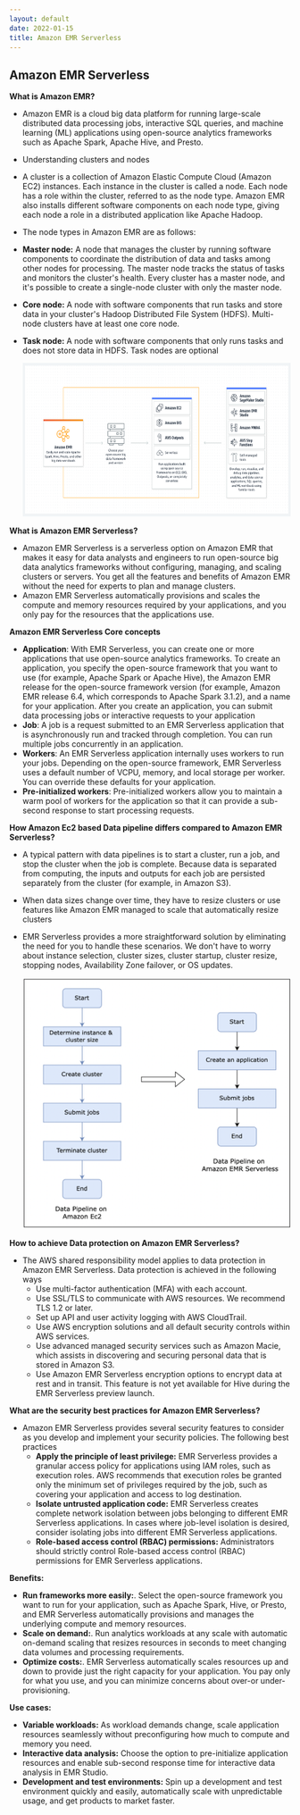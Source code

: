 ```yaml
---
layout: default
date: 2022-01-15
title: Amazon EMR Serverless
---
```


## Amazon EMR Serverless

**What is Amazon EMR?**
 - Amazon EMR is a cloud big data platform for running large-scale distributed data processing jobs, interactive SQL queries, and machine learning (ML) applications using open-source analytics frameworks such as Apache Spark, Apache Hive, and Presto.
 - Understanding clusters and nodes
  - A cluster is a collection of Amazon Elastic Compute Cloud (Amazon EC2) instances. Each instance in the cluster is called a node. Each node has a role within the cluster, referred to as the node type. Amazon EMR also installs different software components on each node type, giving each node a role in a distributed application like Apache Hadoop.
  - The node types in Amazon EMR are as follows:
   - **Master node:** A node that manages the cluster by running software components to coordinate the distribution of data and tasks among other nodes for processing. The master node tracks the status of tasks and monitors the cluster's health. Every cluster has a master node, and it's possible to create a single-node cluster with only the master node.
   - **Core node:** A node with software components that run tasks and store data in your cluster's Hadoop Distributed File System (HDFS). Multi-node clusters have at least one core node.
   - **Task node:** A node with software components that only runs tasks and does not store data in HDFS. Task nodes are optional

        <img src="images/emr-serverless/image1.png" class="inline" width="700" height="275"/>

**What is Amazon EMR Serverless?**
 - Amazon EMR Serverless is a serverless option on Amazon EMR that makes it easy for data analysts and engineers to run open-source big data analytics frameworks without configuring, managing, and scaling clusters or servers. You get all the features and benefits of Amazon EMR without the need for experts to plan and manage clusters.
 - Amazon EMR Serverless automatically provisions and scales the compute and memory resources required by your applications, and you only pay for the resources that the applications use.

**Amazon EMR Serverless Core concepts**
 - **Application**: With EMR Serverless, you can create one or more applications that use open-source analytics frameworks. To create an application, you specify the open-source framework that you want to use (for example, Apache Spark or Apache Hive), the Amazon EMR release for the open-source framework version (for example, Amazon EMR release 6.4, which corresponds to Apache Spark 3.1.2), and a name for your application. After you create an application, you can submit data processing jobs or interactive requests to your application
 - **Job**: A job is a request submitted to an EMR Serverless application that is asynchronously run and tracked through completion. You can run multiple jobs concurrently in an application.
 - **Workers**: An EMR Serverless application internally uses workers to run your jobs. Depending on the open-source framework, EMR Serverless uses a default number of VCPU, memory, and local storage per worker. You can override these defaults for your application.
 - **Pre-initialized workers**: Pre-initialized workers allow you to maintain a warm pool of workers for the application so that it can provide a sub-second response to start processing requests.

**How Amazon Ec2 based Data pipeline differs compared to Amazon EMR Serverless?**
 - A typical pattern with data pipelines is to start a cluster, run a job, and stop the cluster when the job is complete. Because data is separated from computing, the inputs and outputs for each job are persisted separately from the cluster (for example, in Amazon S3).
 - When data sizes change over time, they have to resize clusters or use features like Amazon EMR managed to scale that automatically resize clusters
 - EMR Serverless provides a more straightforward solution by eliminating the need for you to handle these scenarios. We don't have to worry about instance selection, cluster sizes, cluster startup, cluster resize, stopping nodes, Availability Zone failover, or OS updates.
  
      <img src="images/emr-serverless/image2.png" class="inline" width="600" height="450"/>

**How to achieve Data protection on Amazon EMR Serverless?**
 - The AWS shared responsibility model applies to data protection in Amazon EMR Serverless. Data protection is achieved in the following ways
   - Use multi-factor authentication (MFA) with each account.
   - Use SSL/TLS to communicate with AWS resources. We recommend TLS 1.2 or later.
   - Set up API and user activity logging with AWS CloudTrail.
   - Use AWS encryption solutions and all default security controls within AWS services.
   - Use advanced managed security services such as Amazon Macie, which assists in discovering and securing personal data that is stored in Amazon S3.
   - Use Amazon EMR Serverless encryption options to encrypt data at rest and in transit. This feature is not yet available for Hive during the EMR Serverless preview launch.

**What are the security best practices for Amazon EMR Serverless?**
 - Amazon EMR Serverless provides several security features to consider as you develop and implement your security policies. The following best practices
    - **Apply the principle of least privilege:** EMR Serverless provides a granular access policy for applications using IAM roles, such as execution roles. AWS recommends that execution roles be granted only the minimum set of privileges required by the job, such as covering your application and access to log destination. 
    - **Isolate untrusted application code:** EMR Serverless creates complete network isolation between jobs belonging to different EMR Serverless applications. In cases where job-level isolation is desired, consider isolating jobs into different EMR Serverless applications.
    - **Role-based access control (RBAC) permissions:** Administrators should strictly control Role-based access control (RBAC) permissions for EMR Serverless applications.

**Benefits:**
 - **Run frameworks more easily:**. Select the open-source framework you want to run for your application, such as Apache Spark, Hive, or Presto, and
 EMR Serverless automatically provisions and manages the underlying compute and memory resources.
 - **Scale on demand:**. Run analytics workloads at any scale with automatic on-demand scaling that resizes resources in seconds to meet changing data
 volumes and processing requirements.
 - **Optimize costs:**. EMR Serverless automatically scales resources up and down to provide just the right capacity for your application. You pay only
 for what you use, and you can minimize concerns about over-or under-provisioning.

**Use cases:**
 - **Variable workloads:** As workload demands change, scale application resources seamlessly without preconfiguring how much to compute and
 memory you need.
 - **Interactive data analysis:** Choose the option to pre-initialize application resources and enable sub-second response time for interactive data analysis in
 EMR Studio.
 - **Development and test environments:** Spin up a development and test environment quickly and easily, automatically scale with unpredictable usage, and
 get products to market faster.
